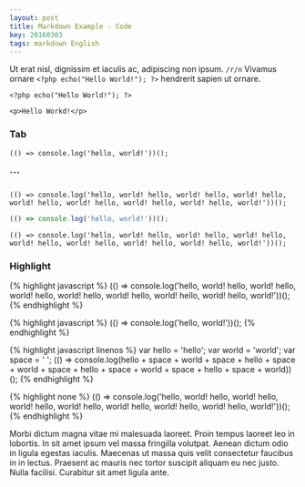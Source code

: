 ```yaml
---
layout: post
title: Markdown Example - Code
key: 20160303
tags: markdown English
---
```


Ut erat nisl, dignissim et iaculis ac, adipiscing non ipsum. `/r/n` Vivamus ornare `<?php echo("Hello World!"); ?>` hendrerit sapien ut ornare.

`<?php echo("Hello World!"); ?>`

`<p>Hello Workd!</p>`

### Tab

    (() => console.log('hello, world!'))();

### \`\`\`

```
(() => console.log('hello, world! hello, world! hello, world! hello, world! hello, world! hello, world! hello, world! hello, world!'))();
```

```javascript
(() => console.log('hello, world!'))();
```

```none
(() => console.log('hello, world! hello, world! hello, world! hello, world! hello, world! hello, world! hello, world! hello, world!'))();
```

<!--more-->

### Highlight

{% highlight javascript %}
(() => console.log('hello, world! hello, world! hello, world! hello, world! hello, world! hello, world! hello, world! hello, world!'))();
{% endhighlight %}

{% highlight javascript %}
(() => console.log('hello, world!'))();
{% endhighlight %}

{% highlight javascript linenos %}
var hello = 'hello';
var world = 'world';
var space = ' ';
(() => console.log(hello + space + world + space + hello + space + world + space + hello + space + world + space + hello + space + world))();
{% endhighlight %}

{% highlight none %}
(() => console.log('hello, world! hello, world! hello, world! hello, world! hello, world! hello, world! hello, world! hello, world!'))();
{% endhighlight %}


Morbi dictum magna vitae mi malesuada laoreet. Proin tempus laoreet leo in lobortis. In sit amet ipsum vel massa fringilla volutpat. Aenean dictum odio in ligula egestas iaculis. Maecenas ut massa quis velit consectetur faucibus in in lectus. Praesent ac mauris nec tortor suscipit aliquam eu nec justo. Nulla facilisi. Curabitur sit amet ligula ante.